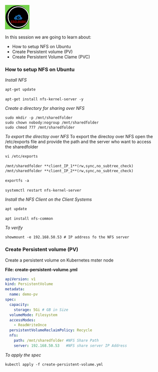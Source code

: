 <img src="../images/c4logo.png">

In this session we are going to learn about: 

- How to setup NFS on Ubuntu 
- Create Persistent volume (PV)
- Create Persistent Volume Clame (PVC)


### How to setup NFS on Ubuntu

*Install NFS*
```
apt-get update 

apt-get install nfs-kernel-server -y
```

*Create a directory for sharing over NFS*

```
sudo mkdir -p /mnt/sharedfolder 
sudo chown nobody:nogroup /mnt/sharedfolder 
sudo chmod 777 /mnt/sharedfolder
```
*To export the directoy over NFS*
To export the directoy over NFS open the /etc/exports file and provide the path and the server who want to access the sharedfolder 

```
vi /etc/exports

/mnt/sharedfolder **client_IP_1**(rw,sync,no_subtree_check) 
/mnt/sharedfolder **client_IP_2**(rw,sync,no_subtree_check)

exportfs -a

systemctl restart nfs-kernel-server
```

*Install the NFS Client on the Client Systems*

```
apt update

apt install nfs-common
```

*To verify*
```
showmount -e 192.168.50.53 # IP address fo the NFS server
```

### Create Persistent volume (PV)
Create a persistent volume on Kubernetes mster node

__File: create-persistent-volume.yml__

```yml
apiVersion: v1
kind: PersistentVolume
metadata:
  name: demo-pv
spec:
  capacity:
    storage: 5Gi # GB in Size
  volumeMode: Filesystem
  accessModes:
    - ReadWriteOnce
  persistentVolumeReclaimPolicy: Recycle
  nfs:
    path: /mnt/sharedfolder #NFS Share Path
    server: 192.168.50.53   #NFS share server IP Address
```

*To apply the spec*

```
kubectl apply -f create-persistent-volume.yml
```



